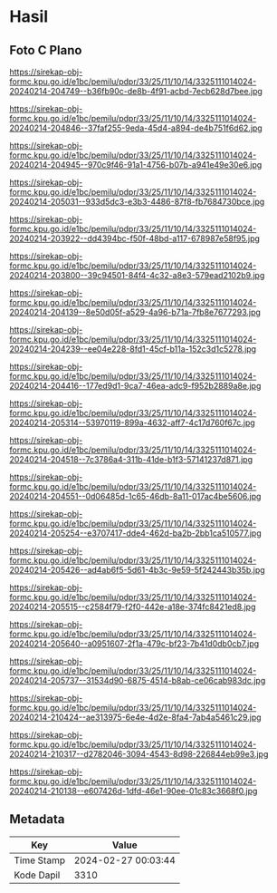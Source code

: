 # Hasil

## Foto C Plano

https://sirekap-obj-formc.kpu.go.id/e1bc/pemilu/pdpr/33/25/11/10/14/3325111014024-20240214-204749--b36fb90c-de8b-4f91-acbd-7ecb628d7bee.jpg

https://sirekap-obj-formc.kpu.go.id/e1bc/pemilu/pdpr/33/25/11/10/14/3325111014024-20240214-204846--37faf255-9eda-45d4-a894-de4b751f6d62.jpg

https://sirekap-obj-formc.kpu.go.id/e1bc/pemilu/pdpr/33/25/11/10/14/3325111014024-20240214-204945--970c9f46-91a1-4756-b07b-a941e49e30e6.jpg

https://sirekap-obj-formc.kpu.go.id/e1bc/pemilu/pdpr/33/25/11/10/14/3325111014024-20240214-205031--933d5dc3-e3b3-4486-87f8-fb7684730bce.jpg

https://sirekap-obj-formc.kpu.go.id/e1bc/pemilu/pdpr/33/25/11/10/14/3325111014024-20240214-203922--dd4394bc-f50f-48bd-a117-678987e58f95.jpg

https://sirekap-obj-formc.kpu.go.id/e1bc/pemilu/pdpr/33/25/11/10/14/3325111014024-20240214-203800--39c94501-84f4-4c32-a8e3-579ead2102b9.jpg

https://sirekap-obj-formc.kpu.go.id/e1bc/pemilu/pdpr/33/25/11/10/14/3325111014024-20240214-204139--8e50d05f-a529-4a96-b71a-7fb8e7677293.jpg

https://sirekap-obj-formc.kpu.go.id/e1bc/pemilu/pdpr/33/25/11/10/14/3325111014024-20240214-204239--ee04e228-8fd1-45cf-b11a-152c3d1c5278.jpg

https://sirekap-obj-formc.kpu.go.id/e1bc/pemilu/pdpr/33/25/11/10/14/3325111014024-20240214-204416--177ed9d1-9ca7-46ea-adc9-f952b2889a8e.jpg

https://sirekap-obj-formc.kpu.go.id/e1bc/pemilu/pdpr/33/25/11/10/14/3325111014024-20240214-205314--53970119-899a-4632-aff7-4c17d760f67c.jpg

https://sirekap-obj-formc.kpu.go.id/e1bc/pemilu/pdpr/33/25/11/10/14/3325111014024-20240214-204518--7c3786a4-311b-41de-b1f3-57141237d871.jpg

https://sirekap-obj-formc.kpu.go.id/e1bc/pemilu/pdpr/33/25/11/10/14/3325111014024-20240214-204551--0d06485d-1c65-46db-8a11-017ac4be5606.jpg

https://sirekap-obj-formc.kpu.go.id/e1bc/pemilu/pdpr/33/25/11/10/14/3325111014024-20240214-205254--e3707417-dde4-462d-ba2b-2bb1ca510577.jpg

https://sirekap-obj-formc.kpu.go.id/e1bc/pemilu/pdpr/33/25/11/10/14/3325111014024-20240214-205426--ad4ab6f5-5d61-4b3c-9e59-5f242443b35b.jpg

https://sirekap-obj-formc.kpu.go.id/e1bc/pemilu/pdpr/33/25/11/10/14/3325111014024-20240214-205515--c2584f79-f2f0-442e-a18e-374fc8421ed8.jpg

https://sirekap-obj-formc.kpu.go.id/e1bc/pemilu/pdpr/33/25/11/10/14/3325111014024-20240214-205640--a0951607-2f1a-479c-bf23-7b41d0db0cb7.jpg

https://sirekap-obj-formc.kpu.go.id/e1bc/pemilu/pdpr/33/25/11/10/14/3325111014024-20240214-205737--31534d90-6875-4514-b8ab-ce06cab983dc.jpg

https://sirekap-obj-formc.kpu.go.id/e1bc/pemilu/pdpr/33/25/11/10/14/3325111014024-20240214-210424--ae313975-6e4e-4d2e-8fa4-7ab4a5461c29.jpg

https://sirekap-obj-formc.kpu.go.id/e1bc/pemilu/pdpr/33/25/11/10/14/3325111014024-20240214-210317--d2782046-3094-4543-8d98-226844eb99e3.jpg

https://sirekap-obj-formc.kpu.go.id/e1bc/pemilu/pdpr/33/25/11/10/14/3325111014024-20240214-210138--e607426d-1dfd-46e1-90ee-01c83c3668f0.jpg


## Metadata

| Key        | Value               |
| ---------- | ------------------- |
| Time Stamp | 2024-02-27 00:03:44 |
| Kode Dapil | 3310                |



